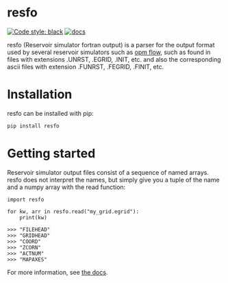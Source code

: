 resfo
===========
[![Code style: black](https://img.shields.io/badge/code%20style-black-000000.svg)](https://github.com/psf/black)
[![docs](https://readthedocs.org/projects/resfo/badge/?version=latest&style=plastic)](https://resfo.readthedocs.io/)

resfo (Reservoir simulator fortran output) is a parser for the output format
used by several reservoir simulators such as [opm
flow](https://github.com/OPM/opm-simulators), such as found in files with
extensions .UNRST, .EGRID, .INIT, etc. and also the corresponding ascii files
with extension .FUNRST, .FEGRID, .FINIT, etc.


Installation
============

resfo can be installed with pip:

```bash
pip install resfo
```

Getting started
===============

Reservoir simulator output files consist of a sequence of named arrays. resfo
does not interpret the names, but simply give you a tuple of the name and a
numpy array with the read function:

```
import resfo

for kw, arr in resfo.read("my_grid.egrid"):
    print(kw)

>>> "FILEHEAD"
>>> "GRIDHEAD"
>>> "COORD"
>>> "ZCORN"
>>> "ACTNUM"
>>> "MAPAXES"
```

For more information, see [the docs](http://resfo.rtfd.io).
